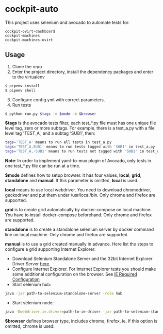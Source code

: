 # cockpit-auto

This project uses selenium and avocado to automate tests for:

    cockpit-ovirt-dashboard
    cockpit-machines
    cockpit-machines-ovirt

## Usage

1. Clone the repo
2. Enter the project directory, install the dependency packages and enter to the virtualenv
```sh
$ pipenv install
$ pipenv shell
```

3. Configure config.yml with correct parameters.
4. Run tests
```sh
$ python run.py $tags -m $mode -b $browser
```

**$tags** is the avocado tests filter, each test_*.py file must has one unique file level tag, zero or more subtags. For example, there is a test_a.py with a file level tag 'TEST_A', and a subtag 'SUB1', then:
```sh
tags='TEST_A' means to run all tests in test_a.py
tags='TEST_A,SUB1' means to run tests tagged with 'SUB1' in test_a.py
tags='TEST_A,-SUB1' means to run tests not tagged with 'SUB1' in test_a.py
```

**Note**:
In order to implement yaml-to-mux plugin of Avocado, only tests in one test_*.py file can be run at a time.

**$mode** defines how to setup browser. It has four values, **local**, **grid**, **standalone** and **manual**. If this parameter is omitted, **local** is used.

**local** means to use local webdriver. You need to download chromedriver, geckodriver and put them under /usr/local/bin. Only chrome and firefox are supported.
  
**grid** is to create grid automatically by docker-compose on local machine. You have to install docker-compose beforehand. Only chrome and firefox are supported.

**standalone** is to create a standalone selenium server by docker command line on local machine. Only chrome and firefox are supported.

**manual** is to use a grid created manually in advance. Here list the steps to configure a grid supporting Internet Explorer:
  
* Download Selenium Standalone Server and the 32bit Internet Explorer Driver Server [here](https://www.seleniumhq.org/download/).
* Configure Internet Explorer. For Internet Explorer tests you should make some additional configuration on the browser. See [IE Required Configuration](https://github.com/SeleniumHQ/selenium/wiki/InternetExplorerDriver#required-configuration)
* Start selenium hub: 
```sh
java -jar path-to-selenium-standalone-server -role hub
```

* Start selenium node:
```sh
java -Dwebdriver.ie.driver=path-to-ie-driver -jar path-to-selenium-standalone-server -role webdriver -hub http://hubip:4444/grid/register
```

**$browser** defines browser type, includes chrome, firefox, ie. If this option is omitted, chrome is used.
